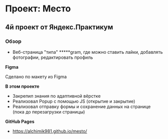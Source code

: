 # Проект: Место

## 4й проект от Яндекс.Практикум

### Обзор

* Веб-страница "типа" *****gram, где можно ставить лайки, добавлять фотографии, редактировать профиль

**Figma**

Сделано по макету из Figma

**В этом проекте**

* Закрепил знания по адаптивной вёрстке
* Реализовал Popup с помощью JS (открытие и закрытие)
* Реализовал отправку формы и сохранение данных на странице (пока до перезагрузки страницы)

**GitHub Pages**
* https://alchimik981.github.io/mesto/


